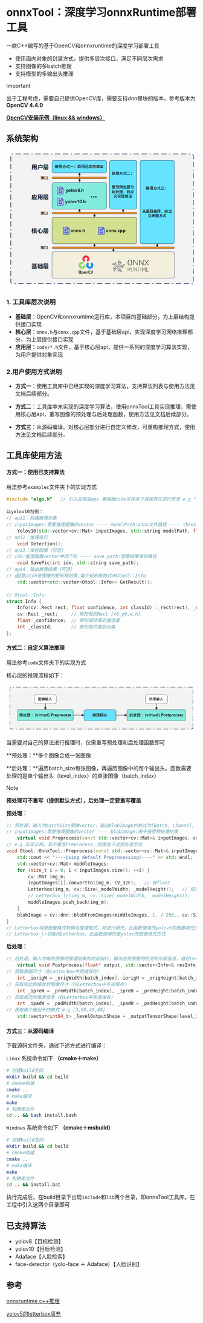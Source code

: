 # onnxTool：深度学习onnxRuntime部署工具

一款C++编写的基于OpenCV和onnxruntime的深度学习部署工具

- 使用面向对象的封装方式，提供多层次接口，满足不同层次需求
- 支持图像的多batch推理
- 支持模型的多输出头推理

> [!IMPORTANT]
>
> 出于工程考虑，需要自己提供OpenCV库，需要支持dnn模块的版本，参考版本为 **OpenCV 4.4.0**
>
> [**OpenCV安装示例（linux && windows）**](https://blog.csdn.net/KRISNAT/article/details/122154491)

## 系统架构

![结构](./image/system.png)

### 1. 工具库层次说明

- **基础层**：OpenCV和onnxruntime运行库，本项目的基础部分，为上层结构提供接口实现
- **核心层**：`onnx.h`与`onnx.cpp`文件，基于基础层api，实现深度学习网络推理部分，为上层提供接口实现
- **应用层**：`code/*.h`文件，基于核心层api，提供一系列的深度学习算法实现，为用户提供对象实现

### 2.用户使用方式说明

- **方式一**：使用工具库中已经实现的深度学习算法，支持算法列表与使用方法见文档后续部分。

- **方式二**：工具库中未实现的深度学习算法，使用onnxTool工具实现推理，需使用核心层api，重写图像的预处理与后处理函数，使用方法见文档后续部分。

- **方式三**：从源码编译。对核心层部分进行自定义修改，可重构推理方式，使用方法见文档后续部分。


## 工具库使用方法

#### 方式一：使用已支持算法

用法参考`examples`文件夹下的实现方式

```c++
#include "algo.h"	// 引入应用层api	需根据code文件夹下具体算法进行修改 e.g "yolov10.h"

以yolov10为例：
// api1：构建推理对象
// inputImages:需要推理图像的vector ---- modelPath:onnx文件路径 ---- thresholdconfidence:推理置信度
	Yolov10(std::vector<cv::Mat> inputImages, std::string modelPath, float thresholdconfidence);
// api2：推理运行
	void Detection();
// api3：保存图像（可选）
// idx:推理图像vector中的下标 ---- save_path:图像结果保存路径
	void SavePic(int idx, std::string save_path);
// api4：输出推理结果（可选）
// 返回batch张图像的矩形框结果,每个矩形框格式未Otool::Info
	std::vector<std::vector<Otool::Info>> GetResult();

// Otool::Info:
struct Info {
    Info(cv::Rect rect, float confidence, int classId) :_rect(rect), _confidence(confidence), _classId(classId) {}
    cv::Rect _rect;		// 矩形框的Rect [x0,y0,w,h]
    float _confidence;	// 矩形框结果的置信度
    int _classId;		// 矩形框的类别分类
};
```

#### 方式二：自定义算法推理

用法参考`code`文件夹下的实现方式

核心层的推理流程如下：

![](./image/pipeline.png)

当需要对自己的算法进行推理时，仅需重写预处理和后处理函数即可

**预处理：**多个图像合成一张图像

**后处理：**遍历batch_size每张图像，再遍历图像中的每个输出头。函数需要处理的是单个输出头（level_index）的单张图像（batch_index）

> [!NOTE]
>
> **预处理可不重写（提供默认方式），后处理一定要重写覆盖**

**预处理：**

```c++
// 预处理，输入为batchSize图像vector，输出blobImage的格式为[Batch, Channel, Height, Width]
// inputImages:需要推理图像的vector ---- blobImage:用于接受预处理结果
    virtual void Preprocess(const std::vector<cv::Mat>& inputImages, cv::Mat& blobImage);
// e.g 实现示例，若不重写Preprocess，则使用下述预处理方式
void Otool::OnnxTool::Preprocess(const std::vector<cv::Mat>& inputImages, cv::Mat& blobImage) {
    std::cout << "----Using default Preprocessing!----" << std::endl;
    std::vector<cv::Mat> middleImages;
    for (size_t i = 0; i < inputImages.size(); ++i) {
        cv::Mat img_m;
        inputImages[i].convertTo(img_m, CV_32F);   // 转float
        Letterbox(img_m, cv::Size(_modelWidth, _modelHeight));   // 填充并resize
        // Letterbox_lr(img_m, cv::Size(_modelWidth, _modelHeight));   // 填充并resize
        middleImages.push_back(img_m);
    }
    blobImage = cv::dnn::blobFromImages(middleImages, 1. / 255., cv::Size(_modelWidth, _modelHeight), cv::Scalar(0, 0, 0), false);
}
// Letterbox将原图像格式转换为推理格式，并进行填充。此函数使用的yolov5的图像填充方式
// Letterbox_lr功能同Letterbox。此函数使用的是yolox的图像填充方式
```

**后处理：**

```c++
// 后处理，输入为每张图像的推理结果的内存指针，输出这张图像的检测矩形框信息，通过resInfo返回，level_index是不同输出头的索引，batch_index是batch索引
    virtual void Postprocess(float* output, std::vector<Info>& resInfo, const int level_index, const int batch_index);
// 获取原图尺寸（在Letterbox中完成保存）
	int _iorigW = _origWidth[batch_index], iorigH = _origHeight[batch_index];
// 获取同比例缩放后图像尺寸（在Letterbox中完成保存）
	int _ipreW = _preWidth[batch_index], _ipreH = _preHeight[batch_index];
// 获取填充的像素信息（在Letterbox中完成保存）
	int _ipadW = _padWidth[batch_index], _ipadH = _padHeight[batch_index];
// 获取每个输出头的格式 e.g [3,80,40,40]
	std::vector<int64_t> _levelOutputShape = _outputTensorShape[level_index]
```

#### 方式三：从源码编译

 下载源码文件夹，通过下述方式进行编译：

`Linux` 系统命令如下 **（cmake＋make）**

```bash
# 创建build空间
mkdir build && cd build
# cmake构建
cmake ..
# make编译
make
# 构建库文件
cd .. && bash install.bash
```
`Windows` 系统命令如下 **（cmake＋msbuild）**

```bash
# 创建build空间
mkdir build && cd build
# cmake构建
cmake ..
# make编译
make
# 构建库文件
cd .. && install.bat
```

执行完成后，在build目录下出现`include`和`lib`两个目录，即onnxTool工具库。在工程中引入这两个目录即可

## 已支持算法

- yolov8【目标检测】
- yolov10【目标检测】
- Adaface【人脸检索】
- face-detector（yolo-face ＋ Adaface）【人脸识别】

## 参考

[onnxruntime c++推理](https://blog.csdn.net/qq_41822101/article/details/137688484)

[yolov5的letterbox填充](https://zhuanlan.zhihu.com/p/692080647)
